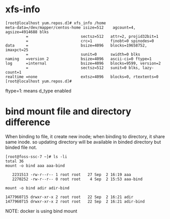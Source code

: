 # xfs-info
```
[root@localhost yum.repos.d]# xfs_info /home
meta-data=/dev/mapper/centos-home isize=512    agcount=4, agsize=4914688 blks
         =                       sectsz=512   attr=2, projid32bit=1
         =                       crc=1        finobt=0 spinodes=0
data     =                       bsize=4096   blocks=19658752, imaxpct=25
         =                       sunit=0      swidth=0 blks
naming   =version 2              bsize=4096   ascii-ci=0 ftype=1
log      =internal               bsize=4096   blocks=9599, version=2
         =                       sectsz=512   sunit=0 blks, lazy-count=1
realtime =none                   extsz=4096   blocks=0, rtextents=0
[root@localhost yum.repos.d]#
```
ftype=1: means d_type enabled

# bind mount file and directory difference
When binding to file, it create new inode; when binding to directory, it share same inode. so updating directory will be available in binded directory but binded file not.
```
[root@foss-ssc-7 ~]# ls -li
total 36
mount -o bind aaa aaa-bind

   2231513 -rw-r--r-- 1 root root   27 Sep  2 16:19 aaa
   2270252 -rw-r--r-- 0 root root    4 Sep  2 15:53 aaa-bind
   
mount -o bind adir adir-bind

1477960715 drwxr-xr-x 2 root root   22 Sep  2 16:21 adir
1477960715 drwxr-xr-x 2 root root   22 Sep  2 16:21 adir-bind

```
NOTE: docker is using bind mount
